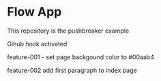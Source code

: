 # Flow App

This repository is the pushbreaker example

Gihub hook activated 

feature-001 - set page backgound color to  #00aab4

feature-002 add first paragraph to index page
